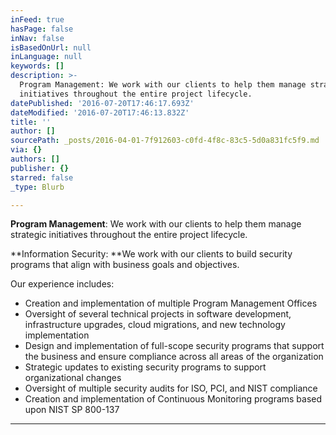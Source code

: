 ```yaml
---
inFeed: true
hasPage: false
inNav: false
isBasedOnUrl: null
inLanguage: null
keywords: []
description: >-
  Program Management: We work with our clients to help them manage strategic
  initiatives throughout the entire project lifecycle. 
datePublished: '2016-07-20T17:46:17.693Z'
dateModified: '2016-07-20T17:46:13.832Z'
title: ''
author: []
sourcePath: _posts/2016-04-01-7f912603-c0fd-4f8c-83c5-5d0a831fc5f9.md
via: {}
authors: []
publisher: {}
starred: false
_type: Blurb

---
```

**Program Management**: We work with our clients to help them manage strategic initiatives throughout the entire project lifecycle. 

**Information Security: **We work with our clients to build security programs that align with business goals and objectives.

Our experience includes:

* Creation and implementation of multiple Program Management Offices
* Oversight of several technical projects in software development, infrastructure upgrades, cloud migrations, and new technology implementation
* Design and implementation of full-scope security programs that support the business and ensure compliance across all areas of the organization
* Strategic updates to existing security programs to support organizational changes
* Oversight of multiple security audits for ISO, PCI, and NIST compliance
* Creation and implementation of Continuous Monitoring programs based upon NIST SP 800-137

****